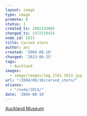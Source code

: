```yaml
---
layout: image
type: image
promote: 0
status: 1
created_ts: 1092143085
changed_ts: 1372159425
node_id: 1013
title: Carved stern
author: anj
created: '2004-08-10'
changed: '2013-06-25'
tags:
  - Auckland
images:
  - image/images/img_2181-1013.jpg
url: "/2004/08/10/carved_stern/"
aliases:
  - "/node/1013/"
date: '2004-08-10'
---
```

[Auckland Museum](http://www.aucklandmuseum.com/)
